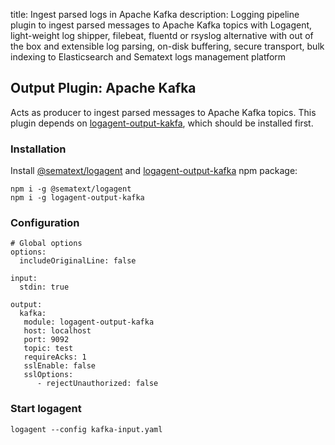 title: Ingest parsed logs in Apache Kafka 
description: Logging pipeline plugin to ingest parsed messages to Apache Kafka topics with Logagent, light-weight log shipper, filebeat, fluentd or rsyslog alternative with out of the box and extensible log parsing, on-disk buffering, secure transport, bulk indexing to Elasticsearch and Sematext logs management platform

## Output Plugin: Apache Kafka 

Acts as producer to ingest parsed messages to Apache Kafka topics.
This plugin depends on [logagent-output-kakfa](https://www.npmjs.com/package/logagent-output-kafka), which should be installed first. 


### Installation 

Install [@sematext/logagent](https://www.npmjs.com/package/@sematext/logagent) and [logagent-output-kafka](https://www.npmjs.com/package/logagent-output-kafka) npm package: 

```
npm i -g @sematext/logagent 
npm i -g logagent-output-kafka
```
 
### Configuration

```
# Global options
options:
  includeOriginalLine: false

input:
  stdin: true

output:
  kafka: 
   module: logagent-output-kafka
   host: localhost
   port: 9092 
   topic: test
   requireAcks: 1
   sslEnable: false
   sslOptions: 
      - rejectUnauthorized: false

```

### Start logagent

```
logagent --config kafka-input.yaml
```
